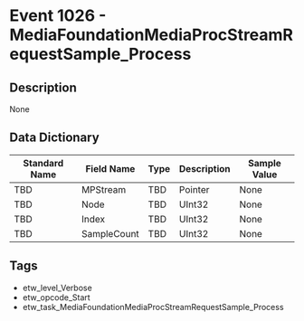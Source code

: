 # Event 1026 - MediaFoundationMediaProcStreamRequestSample_Process

## Description
None

## Data Dictionary
|Standard Name|Field Name|Type|Description|Sample Value|
|---|---|---|---|---|
|TBD|MPStream|TBD|Pointer|None|None|
|TBD|Node|TBD|UInt32|None|None|
|TBD|Index|TBD|UInt32|None|None|
|TBD|SampleCount|TBD|UInt32|None|None|

## Tags
* etw_level_Verbose
* etw_opcode_Start
* etw_task_MediaFoundationMediaProcStreamRequestSample_Process
